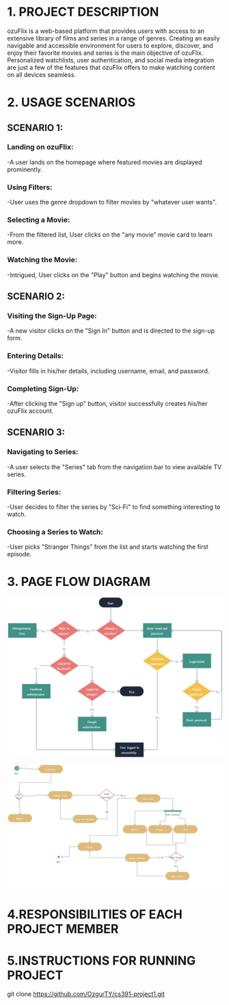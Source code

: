 # 1. PROJECT DESCRIPTION
ozuFlix is a web-based platform that provides users with access to an extensive library of films and series in a range of genres. Creating an easily navigable and accessible environment for users to explore, discover, and enjoy their favorite movies and series is the main objective of ozuFlix. Personalized watchlists, user authentication, and social media integration are just a few of the features that ozuFlix offers to make watching content on all devices seamless.

# 2. USAGE SCENARIOS

## SCENARIO 1:
### Landing on ozuFlix:
 -A user lands on the homepage where featured movies are displayed prominently.

### Using Filters: 
 -User uses the genre dropdown to filter movies by "whatever user wants".

### Selecting a Movie:
 -From the filtered list, User clicks on the "any movie" movie card to learn more.

### Watching the Movie:
 -Intrigued, User clicks on the "Play" button and begins watching the movie.

 
## SCENARIO 2:
### Visiting the Sign-Up Page:
 -A new visitor clicks on the "Sign In" button and is directed to the sign-up form.

### Entering Details: 
-Visitor fills in his/her details, including username, email, and password.

### Completing Sign-Up: 
-After clicking the "Sign up" button, visitor successfully creates his/her ozuFlix account.

## SCENARIO 3:
### Navigating to Series:
-A user selects the "Series" tab from the navigation bar to view available TV series.

### Filtering Series:
-User decides to filter the series by "Sci-Fi" to find something interesting to watch.

### Choosing a Series to Watch: 
-User picks "Stranger Things" from the list and starts watching the first episode.


# 3. PAGE FLOW DIAGRAM
![alt text](image.png)

![alt text](image-4.png)


# 4.RESPONSIBILITIES OF EACH PROJECT MEMBER







# 5.INSTRUCTIONS FOR RUNNING PROJECT


git clone https://github.com/OzgurTY/cs391-project1.git


